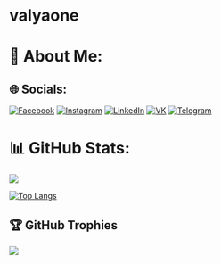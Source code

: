 # valyaone
# 💫 About Me:
<!-- iOS developer working on developing functionality and the design of the apps using technologies available to deliver best results of the required features.<br>Try to provide the end user Apps with an enhanced performance using experience through quality designs optimized for lots of screen sizes.<br>I always aim to maintain a long term relationship with my clients. whether you've lost your original developer, need additional resources, or want a brand new app, I can step in and take over wherever you need.
-->


## 🌐 Socials:
[![Facebook](https://img.shields.io/badge/Facebook-%231877F2.svg?logo=Facebook&logoColor=white)](https://www.facebook.com/valentin.aleshnovskiy/) [![Instagram](https://img.shields.io/badge/Instagram-%23E4405F.svg?logo=Instagram&logoColor=white)](https://instagram.com/valyaone) [![LinkedIn](https://img.shields.io/badge/LinkedIn-%230077B5.svg?logo=linkedin&logoColor=white)](https://www.linkedin.com/in/valentin-aleshnovskiy-2462211a5/) [![VK](https://img.shields.io/badge/VK-%230077FF.svg?logo=VK&logoColor=white)](https://vk.com/valyaone) [![Telegram](https://img.shields.io/badge/Telegram-%2326A5E4.svg?logo=Telegram&logoColor=white)](https://t.me/valya_one) 

<!-- # 💻 Tech Stack:
![C++](https://img.shields.io/badge/c++-%2300599C.svg?style=for-the-badge&logo=c%2B%2B&logoColor=white) ![Swift](https://img.shields.io/badge/swift-F54A2A?style=for-the-badge&logo=swift&logoColor=white) ![.Net](https://img.shields.io/badge/.NET-5C2D91?style=for-the-badge&logo=.net&logoColor=white) ![Flutter](https://img.shields.io/badge/Flutter-%2302569B.svg?style=for-the-badge&logo=Flutter&logoColor=white) ![MicrosoftSQLServer](https://img.shields.io/badge/Microsoft%20SQL%20Sever-CC2927?style=for-the-badge&logo=microsoft%20sql%20server&logoColor=white) ![Apache](https://img.shields.io/badge/apache-%23D42029.svg?style=for-the-badge&logo=apache&logoColor=white) ![Jira](https://img.shields.io/badge/jira-%230A0FFF.svg?style=for-the-badge&logo=jira&logoColor=white) ![ElasticSearch](https://img.shields.io/badge/-ElasticSearch-005571?style=for-the-badge&logo=elasticsearch) ![Docker](https://img.shields.io/badge/docker-%230db7ed.svg?style=for-the-badge&logo=docker&logoColor=white)
-->
# 📊 GitHub Stats:
![](https://github-readme-streak-stats.herokuapp.com/?user=valyaone&theme=gruvbox&hide_border=false)<br/>
<!--\username=valyaone&theme=gruvbox&hide_border=false&include_all_commits=false&count_private=true&layout=compact)
-->

[![Top Langs](https://github-readme-stats.vercel.app/api/top-langs/?username=valyaone&langs_count=8)](https://github.com/anuraghazra/github-readme-stats)


## 🏆 GitHub Trophies
![](https://github-profile-trophy.vercel.app/?username=valyaone&theme=gruvbox&no-frame=false&no-bg=true&margin-w=4)

<!--
**valyaone/valyaone** is a ✨ _special_ ✨ repository because its `README.md` (this file) appears on your GitHub profile.

Here are some ideas to get you started:

- 🔭 I’m currently working on ...
- 🌱 I’m currently learning ...
- 👯 I’m looking to collaborate on ...
- 🤔 I’m looking for help with ...
- 💬 Ask me about ...
- 📫 How to reach me: ...
- 😄 Pronouns: ...
- ⚡ Fun fact: ...
-->

